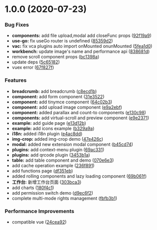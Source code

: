 # 1.0.0 (2020-07-23)

### Bug Fixes

- **components:** add file upload,modal add closeFunc props ([92f19a9](https://github.com/anncwb/vue-vben-admin/commit/92f19a9cc7f48d4aba547eccbb515087cb94b39b))
- **use-go:** fix useGo router is undefined ([85359d2](https://github.com/anncwb/vue-vben-admin/commit/85359d2037695b35ce61dfc008452e9716c64f74))
- **vac:** fix vca plugins auto import onMounted onunMounted ([5fea1d0](https://github.com/anncwb/vue-vben-admin/commit/5fea1d051173422a37be7a48a578b13e472f4e2b))
- **workbench:** update image's name and performance api ([838681d](https://github.com/anncwb/vue-vben-admin/commit/838681d07b24bb0a19479732487b8465b87de740))
- remove scroll component props ([bc1398a](https://github.com/anncwb/vue-vben-admin/commit/bc1398abae582a11041f83112b2b3a36c6cebe30))
- update deps ([5c65182](https://github.com/anncwb/vue-vben-admin/commit/5c6518216a3a67f0da1e5045c7aff02c1b354fd8))
- vuex error ([67f827f](https://github.com/anncwb/vue-vben-admin/commit/67f827ff7fcbb58da62f10761465a8e2271e5379))

### Features

- **breadcrumb:** add breadcrumb ([c8ecd1b](https://github.com/anncwb/vue-vben-admin/commit/c8ecd1bea82ab6ed7cbb1a129395c64d769ae6e7))
- **component:** add form component ([31e3522](https://github.com/anncwb/vue-vben-admin/commit/31e3522a06315bec801d6cdaa42fb9d9c4e41aa2))
- **component:** add tinymce component ([64c02b3](https://github.com/anncwb/vue-vben-admin/commit/64c02b3f8913c4d91f75d5534a7d7e779ab96397))
- **component:** add upload image component ([e9a2ebf](https://github.com/anncwb/vue-vben-admin/commit/e9a2ebf103666e5dff1a25efc25c0596d8cd3a13))
- **component:** added parallax and count-to components ([e130c98](https://github.com/anncwb/vue-vben-admin/commit/e130c98145f21a7f99ca0be600da9aafcf143db3))
- **components:** add virtual-scroll and preview component ([e9e2371](https://github.com/anncwb/vue-vben-admin/commit/e9e2371a871097d50e0cb7015f300ca373bd3abd))
- **example:** add guide page ([e13d12b](https://github.com/anncwb/vue-vben-admin/commit/e13d12b1012625589b2b03e5c3880431b96b016c))
- **example:** add icons example ([b329a9a](https://github.com/anncwb/vue-vben-admin/commit/b329a9aee7b148fae5e3776c652ff0e4f931af6d))
- **i18n:** added i18n plugin ([e4ac8dd](https://github.com/anncwb/vue-vben-admin/commit/e4ac8ddde911cf2527861914ae34fe95b34b848d))
- **img-crop:** added img-crop demo ([47e426c](https://github.com/anncwb/vue-vben-admin/commit/47e426ce8672c7ee2680cd88d0581ebfdfeaa683))
- **modal:** added new extension modal component ([b45cd74](https://github.com/anncwb/vue-vben-admin/commit/b45cd745b4b4388ec0add68cb56d9cfb09b0833e))
- **plugins:** add context-menu plugin ([69ac331](https://github.com/anncwb/vue-vben-admin/commit/69ac33124482c18f02da3f868d60374665b82d85))
- **plugins:** add qrcode plugin ([3453b1a](https://github.com/anncwb/vue-vben-admin/commit/3453b1a6afff35654b15b396097b98a28ec827b2))
- **table:** add table component and demo ([070e6e3](https://github.com/anncwb/vue-vben-admin/commit/070e6e3ab511c5d7e101fdd96831285b8c8b1019))
- add cache operation example ([236f891](https://github.com/anncwb/vue-vben-admin/commit/236f891f05b85aaef279702b97e33a843e93d48e))
- add functions page ([df351eb](https://github.com/anncwb/vue-vben-admin/commit/df351ebbd63c07c93327acc1cc1fc1bf3e0b003b))
- added rolling components and lazy loading component ([69b061f](https://github.com/anncwb/vue-vben-admin/commit/69b061f83572493f55b6a1fc7629fa7dee9cb449))
- **工作台:** 新增工作台页面 ([303bca3](https://github.com/anncwb/vue-vben-admin/commit/303bca37063cfe706294e7b69e400cf6b3418c23))
- add charts ([180f4c1](https://github.com/anncwb/vue-vben-admin/commit/180f4c16f7c92de3ec4e46035b30e4a52d3a3837))
- add permission switch demo ([d9ec6f2](https://github.com/anncwb/vue-vben-admin/commit/d9ec6f2ab38952adea2f63aeeb7a12747fe8a10f))
- complete multi-mode rights management ([fbfb3b1](https://github.com/anncwb/vue-vben-admin/commit/fbfb3b130268ad8c707e4f1963af664ab7296c52))

### Performance Improvements

- compatible vue ([24cea92](https://github.com/anncwb/vue-vben-admin/commit/24cea92a2db23a92ad8d2da8cbfb819a08b3fd46))
